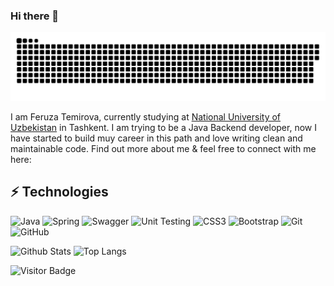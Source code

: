 ### Hi there 👋

<a href="#"><img src="snake.svg"></a>


I am Feruza Temirova, currently studying at [National University of Uzbekistan](https://www.nuu.uz/) in Tashkent. I am trying to be a Java Backend developer, now I have started to build muy career in this path and love writing clean and maintainable code. Find out more about me & feel free to connect with me here:

## ⚡ Technologies

![Java](https://img.shields.io/badge/-Java-black?style=flat&logo=java)
![Spring](https://img.shields.io/badge/-Spring-orange?style=flat&logo=spring)
![Swagger](https://img.shields.io/badge/-Swagger-black?style=flat&logo=swagger)
![Unit Testing](https://img.shields.io/badge/-HTML5-E34F26?style=flat&logo=html5&logoColor=white)
![CSS3](https://img.shields.io/badge/-CSS3-1572B6?style=flat&logo=css3)
![Bootstrap](https://img.shields.io/badge/-Bootstrap-563D7C?style=flat&logo=bootstrap&logoColor=white)
![Git](https://img.shields.io/badge/-Git-black?style=flat&logo=git)
![GitHub](https://img.shields.io/badge/-GitHub-181717?style=flat&logo=github)


![Github Stats](https://github-readme-stats.vercel.app/api?username=UlugbekTemirov&count_private=true&show_icons=true&include_all_commits=true&theme=dark)
![Top Langs](https://github-readme-stats.vercel.app/api/top-langs/?username=UlugbekTemirov&hide=TeX&layout=compact&theme=dark)

![Visitor Badge](https://visitor-badge.laobi.icu/badge?page_id=UlugbekTemirov.UlugbekTemirov)
